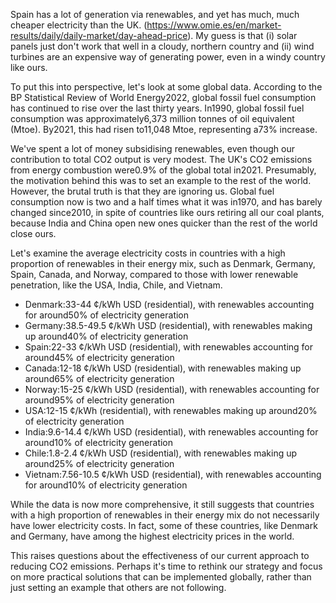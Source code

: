 Spain has a lot of generation via renewables, and yet has much, much cheaper electricity than the UK. (https://www.omie.es/en/market-results/daily/daily-market/day-ahead-price). My guess is that (i) solar panels just don't work that well in a cloudy, northern country and (ii) wind turbines are an expensive way of generating power, even in a windy country like ours.

To put this into perspective, let's look at some global data. According to the BP Statistical Review of World Energy2022, global fossil fuel consumption has continued to rise over the last thirty years. In1990, global fossil fuel consumption was approximately6,373 million tonnes of oil equivalent (Mtoe). By2021, this had risen to11,048 Mtoe, representing a73% increase.

We've spent a lot of money subsidising renewables, even though our contribution to total CO2 output is very modest. The UK's CO2 emissions from energy combustion were0.9% of the global total in2021. Presumably, the motivation behind this was to set an example to the rest of the world. However, the brutal truth is that they are ignoring us. Global fuel consumption now is two and a half times what it was in1970, and has barely changed since2010, in spite of countries like ours retiring all our coal plants, because India and China open new ones quicker than the rest of the world close ours.

Let's examine the average electricity costs in countries with a high proportion of renewables in their energy mix, such as Denmark, Germany, Spain, Canada, and Norway, compared to those with lower renewable penetration, like the USA, India, Chile, and Vietnam.

* Denmark:33-44 ¢/kWh USD (residential), with renewables accounting for around50% of electricity generation
* Germany:38.5-49.5 ¢/kWh USD (residential), with renewables making up around40% of electricity generation
* Spain:22-33 ¢/kWh USD (residential), with renewables accounting for around45% of electricity generation
* Canada:12-18 ¢/kWh USD (residential), with renewables making up around65% of electricity generation
* Norway:15-25 ¢/kWh USD (residential), with renewables accounting for around95% of electricity generation
* USA:12-15 ¢/kWh (residential), with renewables making up around20% of electricity generation
* India:9.6-14.4 ¢/kWh USD (residential), with renewables accounting for around10% of electricity generation
* Chile:1.8-2.4 ¢/kWh USD (residential), with renewables making up around25% of electricity generation
* Vietnam:7.56-10.5 ¢/kWh USD (residential), with renewables accounting for around10% of electricity generation

While the data is now more comprehensive, it still suggests that countries with a high proportion of renewables in their energy mix do not necessarily have lower electricity costs. In fact, some of these countries, like Denmark and Germany, have among the highest electricity prices in the world.

This raises questions about the effectiveness of our current approach to reducing CO2 emissions. Perhaps it's time to rethink our strategy and focus on more practical solutions that can be implemented globally, rather than just setting an example that others are not following.
